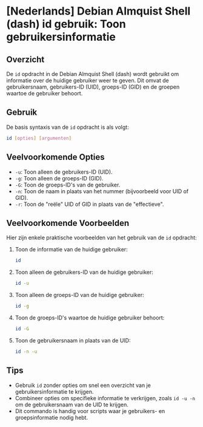 # [Nederlands] Debian Almquist Shell (dash) id gebruik: Toon gebruikersinformatie

## Overzicht
De `id` opdracht in de Debian Almquist Shell (dash) wordt gebruikt om informatie over de huidige gebruiker weer te geven. Dit omvat de gebruikersnaam, gebruikers-ID (UID), groeps-ID (GID) en de groepen waartoe de gebruiker behoort.

## Gebruik
De basis syntaxis van de `id` opdracht is als volgt:

```bash
id [opties] [argumenten]
```

## Veelvoorkomende Opties
- `-u`: Toon alleen de gebruikers-ID (UID).
- `-g`: Toon alleen de groeps-ID (GID).
- `-G`: Toon de groeps-ID's van de gebruiker.
- `-n`: Toon de naam in plaats van het nummer (bijvoorbeeld voor UID of GID).
- `-r`: Toon de "reële" UID of GID in plaats van de "effectieve".

## Veelvoorkomende Voorbeelden
Hier zijn enkele praktische voorbeelden van het gebruik van de `id` opdracht:

1. Toon de informatie van de huidige gebruiker:
   ```bash
   id
   ```

2. Toon alleen de gebruikers-ID van de huidige gebruiker:
   ```bash
   id -u
   ```

3. Toon alleen de groeps-ID van de huidige gebruiker:
   ```bash
   id -g
   ```

4. Toon de groeps-ID's waartoe de huidige gebruiker behoort:
   ```bash
   id -G
   ```

5. Toon de gebruikersnaam in plaats van de UID:
   ```bash
   id -n -u
   ```

## Tips
- Gebruik `id` zonder opties om snel een overzicht van je gebruikersinformatie te krijgen.
- Combineer opties om specifieke informatie te verkrijgen, zoals `id -u -n` om de gebruikersnaam van de UID te krijgen.
- Dit commando is handig voor scripts waar je gebruikers- en groepsinformatie nodig hebt.